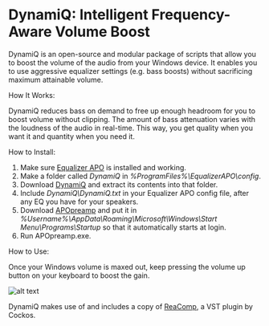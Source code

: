 # DynamiQ: Intelligent Frequency-Aware Volume Boost

DynamiQ is an open-source and modular package of scripts that allow you to boost the volume of the audio from your Windows device. It enables you to use aggressive equalizer settings (e.g. bass boosts) without sacrificing maximum attainable volume.

How It Works:

DynamiQ reduces bass on demand to free up enough headroom for you to boost volume without clipping. The amount of bass attenuation varies with the loudness of the audio in real-time. This way, you get quality when you want it and quantity when you need it.

How to Install:

1. Make sure [Equalizer APO](https://sourceforge.net/projects/equalizerapo/ "Equalizer APO") is installed and working.
2. Make a folder called *DynamiQ* in *%ProgramFiles%\EqualizerAPO\config*.
2. Download [DynamiQ](https://github.com/Brad331/DynamiQ/archive/master.zip "DynamiQ") and extract its contents into that folder.
3. Include *DynamiQ\DynamiQ.txt* in your Equalizer APO config file, after any EQ you have for your speakers.
4. Download [APOpreamp](https://github.com/Brad331/APOpreamp.ahk/releases "APOpreamp") and put it in *%Username%\AppData\Roaming\Microsoft\Windows\Start Menu\Programs\Startup* so that it automatically starts at login.
6. Run APOpreamp.exe.


How to Use:

Once your Windows volume is maxed out, keep pressing the volume up button on your keyboard to boost the gain.

![alt text](https://bradshacks.com/wp-content/uploads/2018/10/Include-DynamiQ.png)

DynamiQ makes use of and includes a copy of [ReaComp](https://www.reaper.fm/reaplugs/ "ReaComp"), a VST plugin by Cockos.
